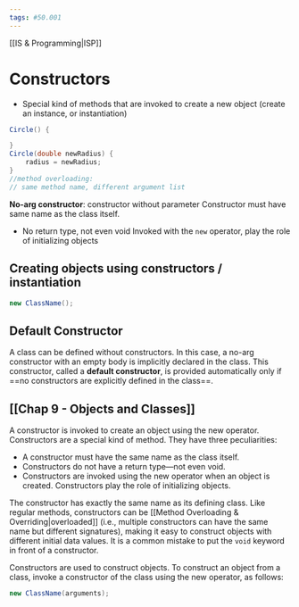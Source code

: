 ```yaml
---
tags: #50.001
---
```

[[IS & Programming|ISP]]
# Constructors
- Special kind of methods that are invoked to create a new object (create an instance, or instantiation)
```java
Circle() {

}
Circle(double newRadius) {
	radius = newRadius;
}
//method overloading:
// same method name, different argument list
```
**No-arg constructor**: constructor without parameter
Constructor must have same name as the class itself.
- No return type, not even void
Invoked with the `new` operator, play the role of initializing objects

## Creating objects using constructors / instantiation
```java
new ClassName();
```
## Default Constructor
A class can be defined without constructors.
In this case, a no-arg constructor with an empty body is implicitly declared in the class.
This constructor, called a **default constructor**, is provided automatically only if ==no constructors are explicitly defined in the class==.

## [[Chap 9 - Objects and Classes]]
A constructor is invoked to create an object using the new operator. 
Constructors are a special kind of method. 
They have three peculiarities: 
- A constructor must have the same name as the class itself.
- Constructors do not have a return type—not even void. 
- Constructors are invoked using the new operator when an object is created. Constructors play the role of initializing objects.

The constructor has exactly the same name as its defining class. Like regular methods, constructors can be [[Method Overloading & Overriding|overloaded]] (i.e., multiple constructors can have the same name but different signatures), making it easy to construct objects with different initial data values. It is a common mistake to put the `void` keyword in front of a constructor.

Constructors are used to construct objects. To construct an object from a class, invoke a constructor of the class using the new operator, as follows: 
```java
new ClassName(arguments);
```